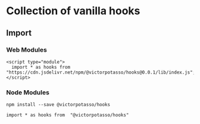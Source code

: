 # Collection of vanilla hooks

## Import

### Web Modules

```
<script type="module">
  import * as hooks from "https://cdn.jsdelivr.net/npm/@victorpotasso/hooks@0.0.1/lib/index.js";
</script>
```

### Node Modules

```npm install --save @victorpotasso/hooks```

```import * as hooks from  "@victorpotasso/hooks"```